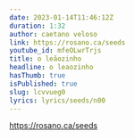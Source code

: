 ```yaml
---
date: 2023-01-14T11:46:12Z
duration: 1:32
author: caetano veloso
link: https://rosano.ca/seeds
youtube_id: mfeOLwrTrjs
title: o leãozinho
headline: o leaozinho
hasThumb: true
isPublished: true
slug: lcvvueg0
lyrics: lyrics/seeds/n00
---
```

https://rosano.ca/seeds
